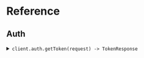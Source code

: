 # Reference
## Auth
<details><summary><code>client.auth.getToken(request) -> TokenResponse</code></summary>
<dl>
<dd>

#### 🔌 Usage

<dl>
<dd>

<dl>
<dd>

```java
client.auth().getToken(
    GetTokenRequest
        .builder()
        .clientId("client_id")
        .clientSecret("client_secret")
        .grantType("client_credentials")
        .build()
);
```
</dd>
</dl>
</dd>
</dl>

#### ⚙️ Parameters

<dl>
<dd>

<dl>
<dd>

**clientId:** `String` 
    
</dd>
</dl>

<dl>
<dd>

**clientSecret:** `String` 
    
</dd>
</dl>

<dl>
<dd>

**grantType:** `String` 
    
</dd>
</dl>
</dd>
</dl>


</dd>
</dl>
</details>
